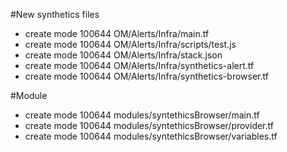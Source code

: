#New synthetics files


 - create mode 100644 OM/Alerts/Infra/main.tf
 - create mode 100644 OM/Alerts/Infra/scripts/test.js
 - create mode 100644 OM/Alerts/Infra/stack.json
 - create mode 100644 OM/Alerts/Infra/synthetics-alert.tf
 - create mode 100644 OM/Alerts/Infra/synthetics-browser.tf

#Module


 - create mode 100644 modules/syntethicsBrowser/main.tf
 - create mode 100644 modules/syntethicsBrowser/provider.tf
 - create mode 100644 modules/syntethicsBrowser/variables.tf
